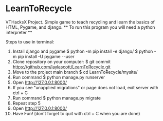 # LearnToRecycle
VTHacksX Project. Simple game to teach recycling and learn the basics of HTML, Pygame, and django.
** To run this program you will need a python interpreter **

Steps to use in terminal:
1. Install django and pygame $ python -m pip install -e django/
                             $ python -m pip install -U pygame --user
2. Clone repository on your computer: $ git commit https://github.com/laylascott/LearnToRecycle.git
3. Move to the project main branch $ cd LearnToRecycle/mysite/
5. Run command $ python manage.py runserver
6. Open http://127.0.0.1:8000/ 
7. If you see "unapplied migrations" or page does not load, exit server with ctrl + C
8. Run command $ python manage.py migrate
9. Repeat step 5
10. Open http://127.0.0.1:8000/ 
11. Have Fun! (don't forget to quit with ctrl + C when you are done)
